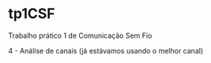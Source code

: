 # tp1CSF
Trabalho prático 1 de Comunicação Sem Fio

4 - Análise de canais (já estávamos usando o melhor canal)
